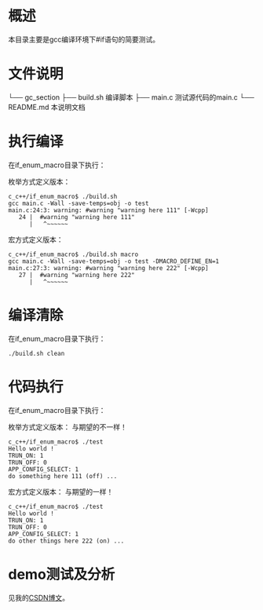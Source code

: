 # 概述

本目录主要是gcc编译环境下#if语句的简要测试。

# 文件说明

└── gc_section
    ├── build.sh 			编译脚本
    ├── main.c 				测试源代码的main.c
    └── README.md 			本说明文档

# 执行编译

在if_enum_macro目录下执行：

枚举方式定义版本：
```shell
c_c++/if_enum_macro$ ./build.sh 
gcc main.c -Wall -save-temps=obj -o test
main.c:24:3: warning: #warning "warning here 111" [-Wcpp]
   24 |  #warning "warning here 111"
      |   ^~~~~~~
```

宏方式定义版本：
```shell
c_c++/if_enum_macro$ ./build.sh macro
gcc main.c -Wall -save-temps=obj -o test -DMACRO_DEFINE_EN=1
main.c:27:3: warning: #warning "warning here 222" [-Wcpp]
   27 |  #warning "warning here 222"
      |   ^~~~~~~
```

# 编译清除

在if_enum_macro目录下执行：

```shell
./build.sh clean
```

# 代码执行

在if_enum_macro目录下执行：

枚举方式定义版本： 与期望的不一样！
```shell
c_c++/if_enum_macro$ ./test 
Hello world !
TRUN_ON: 1
TRUN_OFF: 0
APP_CONFIG_SELECT: 1
do something here 111 (off) ...
```

宏方式定义版本： 与期望的一样！
```shell
c_c++/if_enum_macro$ ./test 
Hello world !
TRUN_ON: 1
TRUN_OFF: 0
APP_CONFIG_SELECT: 1
do other things here 222 (on) ...
```

# demo测试及分析
见我的[CSDN博文](http://yyds.recan-li.cn)。